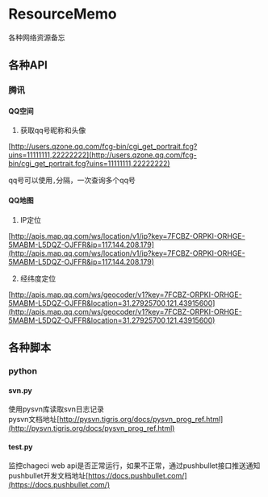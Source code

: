 # ResourceMemo
各种网络资源备忘

## 各种API

### 腾讯
#### QQ空间
1. 获取qq号昵称和头像

[http://users.qzone.qq.com/fcg-bin/cgi_get_portrait.fcg?uins=11111111,22222222](http://users.qzone.qq.com/fcg-bin/cgi_get_portrait.fcg?uins=11111111,22222222)

qq号可以使用`,`分隔，一次查询多个qq号

#### QQ地图
1. IP定位

[http://apis.map.qq.com/ws/location/v1/ip?key=7FCBZ-ORPKI-ORHGE-5MABM-L5DQZ-OJFFR&ip=117.144.208.179](http://apis.map.qq.com/ws/location/v1/ip?key=7FCBZ-ORPKI-ORHGE-5MABM-L5DQZ-OJFFR&ip=117.144.208.179)


2. 经纬度定位

[http://apis.map.qq.com/ws/geocoder/v1?key=7FCBZ-ORPKI-ORHGE-5MABM-L5DQZ-OJFFR&location=31.27925700,121.43915600](http://apis.map.qq.com/ws/geocoder/v1?key=7FCBZ-ORPKI-ORHGE-5MABM-L5DQZ-OJFFR&location=31.27925700,121.43915600)


## 各种脚本

### python
#### svn.py  
使用pysvn库读取svn日志记录  
pysvn文档地址[http://pysvn.tigris.org/docs/pysvn_prog_ref.html](http://pysvn.tigris.org/docs/pysvn_prog_ref.html)  


#### test.py  
监控chageci web api是否正常运行，如果不正常，通过pushbullet接口推送通知  
pushbullet开发文档地址[https://docs.pushbullet.com/](https://docs.pushbullet.com/)
